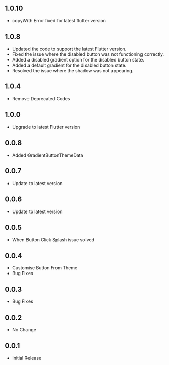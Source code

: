 ## 1.0.10

* copyWith Error fixed for latest flutter version

## 1.0.8

* Updated the code to support the latest Flutter version.
* Fixed the issue where the disabled button was not functioning correctly.
* Added a disabled gradient option for the disabled button state.
* Added a default gradient for the disabled button state.
* Resolved the issue where the shadow was not appearing.


## 1.0.4

* Remove Deprecated Codes

## 1.0.0

* Upgrade to latest Flutter version

## 0.0.8

* Added GradientButtonThemeData

## 0.0.7

* Update to latest version

## 0.0.6

* Update to latest version

## 0.0.5

* When Button Click Splash issue solved

## 0.0.4

* Customise Button From Theme
* Bug Fixes

## 0.0.3

* Bug Fixes

## 0.0.2

* No Change

## 0.0.1

* Initial Release
